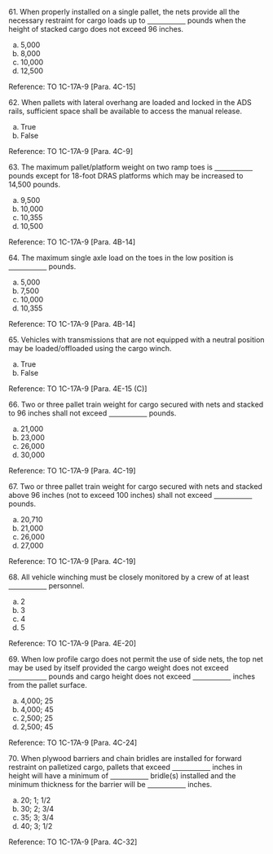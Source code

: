 <section>
<section>
<p>61. When properly installed on a single pallet, the nets provide all the necessary restraint for cargo loads up to <span style="text-decoration: underline; white-space: pre;">                   </span> pounds when the height of stacked cargo does not exceed 96 inches.</p>
<ol>
<li type="a">5,000</li>
<li type="a">8,000</li>
<li type="a" class="fragment highlight-green">10,000</li>
<li type="a">12,500</li>
</ol>
</section>
<section>Reference: TO 1C-17A-9 [Para. 4C-15]</section>
</section>

<section>
<section>
<p>62. When pallets with lateral overhang are loaded and locked in the ADS rails, sufficient space shall be available to access the manual release.</p>
<ol>
<li type="a" class="fragment highlight-green">True</li>
<li type="a">False</li>
</ol>
</section>
<section>Reference: TO 1C-17A-9 [Para. 4C-9]</section>
</section>

<section>
<section>
<p>63. The maximum pallet/platform weight on two ramp toes is <span style="text-decoration: underline; white-space: pre;">                   </span> pounds except for 18-foot DRAS platforms which may be increased to 14,500 pounds.</p>
<ol>
<li type="a">9,500</li>
<li type="a">10,000</li>
<li type="a" class="fragment highlight-green">10,355</li>
<li type="a">10,500</li>
</ol>
</section>
<section>Reference: TO 1C-17A-9 [Para. 4B-14]</section>
</section>

<section>
<section>
<p>64. The maximum single axle load on the toes in the low position is <span style="text-decoration: underline; white-space: pre;">                   </span> pounds.</p>
<ol>
<li type="a">5,000</li>
<li type="a">7,500</li>
<li type="a">10,000</li>
<li type="a" class="fragment highlight-green">10,355</li>
</ol>
</section>
<section>Reference: TO 1C-17A-9 [Para. 4B-14]</section>
</section>

<section>
<section>
<p>65. Vehicles with transmissions that are not equipped with a neutral position may be loaded/offloaded using the cargo winch.</p>
<ol>
<li type="a">True</li>
<li type="a" class="fragment highlight-green">False</li>
</ol>
</section>
<section>Reference: TO 1C-17A-9 [Para. 4E-15 (C)]</section>
</section>

<section>
<section>
<p>66. Two or three pallet train weight for cargo secured with nets and stacked to 96 inches shall not exceed <span style="text-decoration: underline; white-space: pre;">                   </span> pounds.</p>
<ol>
<li type="a">21,000</li>
<li type="a">23,000</li>
<li type="a" class="fragment highlight-green">26,000</li>
<li type="a">30,000</li>
</ol>
</section>
<section>Reference: TO 1C-17A-9 [Para. 4C-19]</section>
</section>

<section>
<section>
<p>67. Two or three pallet train weight for cargo secured with nets and stacked above 96 inches (not to exceed 100 inches) shall not exceed <span style="text-decoration: underline; white-space: pre;">                   </span> pounds.</p>
<ol>
<li type="a">20,710</li>
<li type="a" class="fragment highlight-green">21,000</li>
<li type="a">26,000</li>
<li type="a">27,000</li>
</ol>
</section>
<section>Reference: TO 1C-17A-9 [Para. 4C-19]</section>
</section>

<section>
<section>
<p>68. All vehicle winching must be closely monitored by a crew of at least <span style="text-decoration: underline; white-space: pre;">                   </span> personnel.</p>
<ol>
<li type="a">2</li>
<li type="a" class="fragment highlight-green">3</li>
<li type="a">4</li>
<li type="a">5</li>
</ol>
</section>
<section>Reference: TO 1C-17A-9 [Para. 4E-20]</section>
</section>

<section>
<section>
<p>69. When low profile cargo does not permit the use of side nets, the top net may be used by itself provided the cargo weight does not exceed <span style="text-decoration: underline; white-space: pre;">                   </span> pounds and cargo height does not exceed <span style="text-decoration: underline; white-space: pre;">                   </span> inches from the pallet surface.</p>
<ol>
<li type="a">4,000; 25</li>
<li type="a">4,000; 45</li>
<li type="a">2,500; 25</li>
<li type="a" class="fragment highlight-green">2,500; 45</li>
</ol>
</section>
<section>Reference: TO 1C-17A-9 [Para. 4C-24]</section>
</section>

<section>
<section>
<p>70. When plywood barriers and chain bridles are installed for forward restraint on palletized cargo, pallets that exceed <span style="text-decoration: underline; white-space: pre;">                   </span> inches in height will have a minimum of <span style="text-decoration: underline; white-space: pre;">                   </span> bridle(s) installed and the minimum thickness for the barrier will be <span style="text-decoration: underline; white-space: pre;">                   </span> inches.</p>
<ol>
<li type="a">20; 1; 1/2</li>
<li type="a" class="fragment highlight-green">30; 2; 3/4</li>
<li type="a">35; 3; 3/4</li>
<li type="a">40; 3; 1/2</li>
</ol>
</section>
<section>Reference: TO 1C-17A-9 [Para. 4C-32]</section>
</section>
